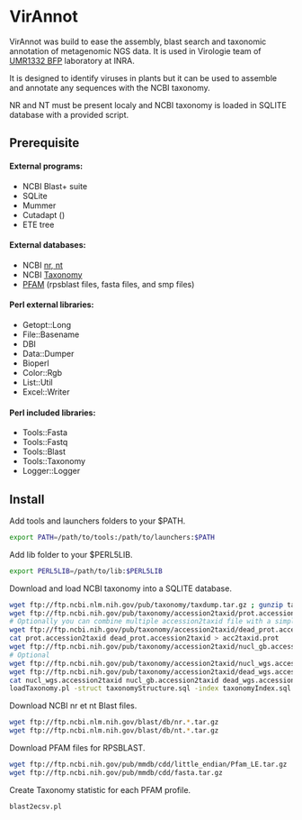 # VirAnnot

VirAnnot was build to ease the assembly, blast search and taxonomic annotation of metagenomic NGS data. It is used in Virologie team of [UMR1332 BFP](http://www6.bordeaux-aquitaine.inra.fr/bfp) laboratory at INRA.

It is designed to identify viruses in plants but it can be used to assemble and annotate any sequences with the NCBI taxonomy.

NR and NT must be present localy and NCBI taxonomy is loaded in SQLITE database with a provided script.

## Prerequisite

#### External programs:
* NCBI Blast+ suite
* SQLite
* Mummer
* Cutadapt ()
* ETE tree

#### External databases:
* NCBI [nr, nt](ftp://ftp.ncbi.nlm.nih.gov/blast/db/)
* NCBI [Taxonomy](ftp://ftp.ncbi.nih.gov/pub/taxonomy)
* [PFAM](ftp://ftp.ebi.ac.uk/pub/databases/Pfam/current_release/) (rpsblast files, fasta files, and smp files)

#### Perl external libraries:
* Getopt::Long
* File::Basename
* DBI
* Data::Dumper
* Bioperl
* Color::Rgb
* List::Util
* Excel::Writer

#### Perl included libraries:
* Tools::Fasta
* Tools::Fastq
* Tools::Blast
* Tools::Taxonomy
* Logger::Logger

## Install

Add tools and launchers folders to your $PATH.
```bash
export PATH=/path/to/tools:/path/to/launchers:$PATH
```
Add lib folder to your $PERL5LIB.
```bash
export PERL5LIB=/path/to/lib:$PERL5LIB
```

Download and load NCBI taxonomy into a SQLITE database.
```bash
wget ftp://ftp.ncbi.nlm.nih.gov/pub/taxonomy/taxdump.tar.gz ; gunzip taxdump.tar.gz; tar -xf taxdump.tar;
wget ftp://ftp.ncbi.nih.gov/pub/taxonomy/accession2taxid/prot.accession2taxid.gz ; gunzip prot.accession2taxid.gz;
# Optionally you can combine multiple accession2taxid file with a simple cat. Here dead_prot.accession2taxid and prot.accession2taxid.
wget ftp://ftp.ncbi.nih.gov/pub/taxonomy/accession2taxid/dead_prot.accession2taxid.gz ; gunzip dead_prot.accession2taxid.gz;
cat prot.accession2taxid dead_prot.accession2taxid > acc2taxid.prot
wget ftp://ftp.ncbi.nih.gov/pub/taxonomy/accession2taxid/nucl_gb.accession2taxid.gz ; gunzip nucl_gb.accession2taxid.gz;
# Optional
wget ftp://ftp.ncbi.nih.gov/pub/taxonomy/accession2taxid/nucl_wgs.accession2taxid.gz ; gunzip nucl_wgs.accession2taxid.gz;
wget ftp://ftp.ncbi.nih.gov/pub/taxonomy/accession2taxid/dead_wgs.accession2taxid.gz ; gunzip dead_wgs.accession2taxid.gz
cat nucl_wgs.accession2taxid nucl_gb.accession2taxid dead_wgs.accession2taxid > acc2taxid.nucl
loadTaxonomy.pl -struct taxonomyStructure.sql -index taxonomyIndex.sql -acc_prot acc2taxid.prot -acc_nucl acc2taxid.nucl -names names.dmp -nodes nodes.dmp
```

Download NCBI nr et nt Blast files.
```bash
wget ftp://ftp.ncbi.nlm.nih.gov/blast/db/nr.*.tar.gz
wget ftp://ftp.ncbi.nlm.nih.gov/blast/db/nt.*.tar.gz
```
Download PFAM files for RPSBLAST.
```bash
wget ftp://ftp.ncbi.nih.gov/pub/mmdb/cdd/little_endian/Pfam_LE.tar.gz
wget ftp://ftp.ncbi.nih.gov/pub/mmdb/cdd/fasta.tar.gz
```
Create Taxonomy statistic for each PFAM profile.
```bash
blast2ecsv.pl
```
